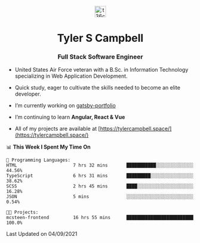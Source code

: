 <p align="center">
<a href="https://www.linkedin.com/in/t36campbell" target="blank"><img align="center" src="https://ik.imagekit.io/t36campbell/Portfolio/linkedin.png.original_m8bbGgPh6.png" alt="t36campbell" height="30" width="30" /></a>
</p>
<h1 align="center">Tyler S Campbell</h1>
<h3 align="center">Full Stack Software Engineer</h3>

* United States Air Force veteran with a B.Sc. in Information Technology specializing in Web Application Development. 

* Quick study, eager to cultivate the skills needed to become an elite developer.

* I’m currently working on [gatsby-portfolio](https://github.com/t36campbell/gatsby-portfolio)

* I’m continuing to learn **Angular, React & Vue**

* All of my projects are available at [https://tylercampbell.space/](https://tylercampbell.space/)

<!--START_SECTION:waka-->
📊 **This Week I Spent My Time On** 

```text
💬 Programming Languages: 
HTML                     7 hrs 32 mins       ███████████░░░░░░░░░░░░░░   44.56% 
TypeScript               6 hrs 31 mins       █████████░░░░░░░░░░░░░░░░   38.62% 
SCSS                     2 hrs 45 mins       ████░░░░░░░░░░░░░░░░░░░░░   16.28% 
JSON                     5 mins              ░░░░░░░░░░░░░░░░░░░░░░░░░   0.54%

🐱‍💻 Projects: 
mcsteen-frontend         16 hrs 55 mins      █████████████████████████   100.0%

```


 Last Updated on 04/09/2021
<!--END_SECTION:waka-->
